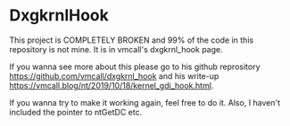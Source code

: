 # DxgkrnlHook
This project is COMPLETELY BROKEN and 99% of the code in this repository is not mine. It is in vmcall's dxgkrnl_hook page. 

If you wanna see more about this please go to his github reprository https://github.com/vmcall/dxgkrnl_hook and his write-up https://vmcall.blog/nt/2019/10/18/kernel_gdi_hook.html.

If you wanna try to make it working again, feel free to do it. Also, I haven't included the pointer to ntGetDC etc.
